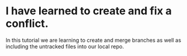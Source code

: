# I have learned to create and fix a conflict.




In this tutorial we are learning to create and merge branches as well as including the untracked files into our local repo.


